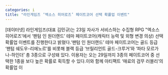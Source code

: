 ```yaml
---
categories: i
title: "라인게임즈 ‘엑소스 히어로즈’ 페이트코어 선택 확률업 이벤트"
---
```

[데이터넷] 라인게임즈(대표 김민규)는 23일 자사가 서비스하는 수집형 RPG "엑소스 히어로즈’에서 ‘팬텀 인 원더랜드’ 테마 페이트코어(캐릭터 능력 및 외형 변경 의상) 선택 확률업 이벤트를 진행한다고 밝혔다.‘팬텀 인 원더랜드’ 테마 페이트코어는 골드 등급 ‘팬텀 쉐도우-리에노르’를 비롯해 블랙 등급 ‘브릴리언트 골드-크루거’와 ‘파타 모르가나-하인더’ 총 3종으로 구성돼 있다. 이용자는 오는 29일까지 3종의 페이트코어 중 선택한 1종을 보다 높은 확률로 획득할 수 있다.이와 함께 아티팩트 ‘매료의 검무 러블리’의 확률업 이